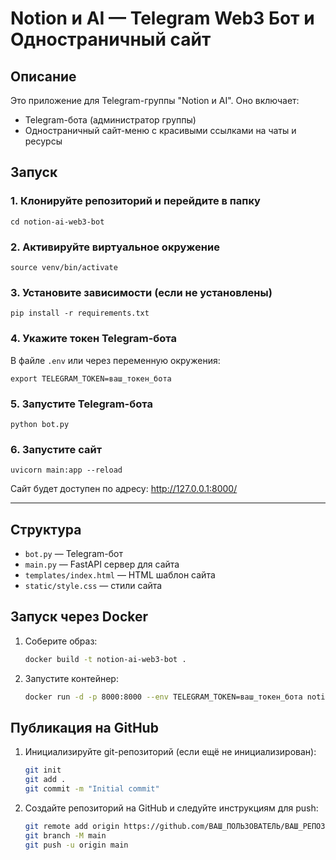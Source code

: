 # Notion и AI — Telegram Web3 Бот и Одностраничный сайт

## Описание

Это приложение для Telegram-группы "Notion и AI". Оно включает:
- Telegram-бота (администратор группы)
- Одностраничный сайт-меню с красивыми ссылками на чаты и ресурсы

## Запуск

### 1. Клонируйте репозиторий и перейдите в папку
```
cd notion-ai-web3-bot
```

### 2. Активируйте виртуальное окружение
```
source venv/bin/activate
```

### 3. Установите зависимости (если не установлены)
```
pip install -r requirements.txt
```

### 4. Укажите токен Telegram-бота
В файле `.env` или через переменную окружения:
```
export TELEGRAM_TOKEN=ваш_токен_бота
```

### 5. Запустите Telegram-бота
```
python bot.py
```

### 6. Запустите сайт
```
uvicorn main:app --reload
```

Сайт будет доступен по адресу: http://127.0.0.1:8000/

---

## Структура
- `bot.py` — Telegram-бот
- `main.py` — FastAPI сервер для сайта
- `templates/index.html` — HTML шаблон сайта
- `static/style.css` — стили сайта

## Запуск через Docker

1. Соберите образ:
   ```bash
   docker build -t notion-ai-web3-bot .
   ```
2. Запустите контейнер:
   ```bash
   docker run -d -p 8000:8000 --env TELEGRAM_TOKEN=ваш_токен_бота notion-ai-web3-bot
   ```

## Публикация на GitHub

1. Инициализируйте git-репозиторий (если ещё не инициализирован):
   ```bash
   git init
   git add .
   git commit -m "Initial commit"
   ```
2. Создайте репозиторий на GitHub и следуйте инструкциям для push:
   ```bash
   git remote add origin https://github.com/ВАШ_ПОЛЬЗОВАТЕЛЬ/ВАШ_РЕПОЗИТОРИЙ.git
   git branch -M main
   git push -u origin main
   ``` 